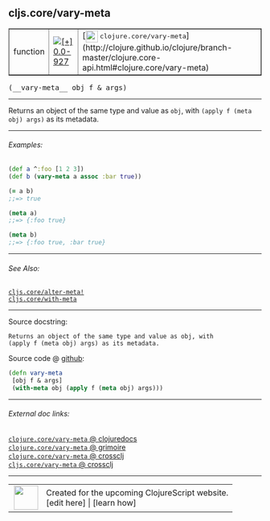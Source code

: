 ## cljs.core/vary-meta



 <table border="1">
<tr>
<td>function</td>
<td><a href="https://github.com/cljsinfo/cljs-api-docs/tree/0.0-927"><img valign="middle" alt="[+] 0.0-927" title="Added in 0.0-927" src="https://img.shields.io/badge/+-0.0--927-lightgrey.svg"></a> </td>
<td>
[<img height="24px" valign="middle" src="http://i.imgur.com/1GjPKvB.png"> <samp>clojure.core/vary-meta</samp>](http://clojure.github.io/clojure/branch-master/clojure.core-api.html#clojure.core/vary-meta)
</td>
</tr>
</table>


 <samp>
(__vary-meta__ obj f & args)<br>
</samp>

---

Returns an object of the same type and value as `obj`, with
`(apply f (meta obj) args)` as its metadata.

---

###### Examples:

```clj
(def a ^:foo [1 2 3])
(def b (vary-meta a assoc :bar true))

(= a b)
;;=> true

(meta a)
;;=> {:foo true}

(meta b)
;;=> {:foo true, :bar true}
```

---

###### See Also:

[`cljs.core/alter-meta!`](cljs.core_alter-metaBANG.md)<br>
[`cljs.core/with-meta`](cljs.core_with-meta.md)<br>

---


Source docstring:

```
Returns an object of the same type and value as obj, with
(apply f (meta obj) args) as its metadata.
```


Source code @ [github](https://github.com/clojure/clojurescript/blob/r2075/src/cljs/cljs/core.cljs#L2539-L2543):

```clj
(defn vary-meta
 [obj f & args]
 (with-meta obj (apply f (meta obj) args)))
```

<!--
Repo - tag - source tree - lines:

 <pre>
clojurescript @ r2075
└── src
    └── cljs
        └── cljs
            └── <ins>[core.cljs:2539-2543](https://github.com/clojure/clojurescript/blob/r2075/src/cljs/cljs/core.cljs#L2539-L2543)</ins>
</pre>

-->

---



###### External doc links:

[`clojure.core/vary-meta` @ clojuredocs](http://clojuredocs.org/clojure.core/vary-meta)<br>
[`clojure.core/vary-meta` @ grimoire](http://conj.io/store/v1/org.clojure/clojure/1.7.0-beta3/clj/clojure.core/vary-meta/)<br>
[`clojure.core/vary-meta` @ crossclj](http://crossclj.info/fun/clojure.core/vary-meta.html)<br>
[`cljs.core/vary-meta` @ crossclj](http://crossclj.info/fun/cljs.core.cljs/vary-meta.html)<br>

---

 <table>
<tr><td>
<img valign="middle" align="right" width="48px" src="http://i.imgur.com/Hi20huC.png">
</td><td>
Created for the upcoming ClojureScript website.<br>
[edit here] | [learn how]
</td></tr></table>

[edit here]:https://github.com/cljsinfo/cljs-api-docs/blob/master/cljsdoc/cljs.core_vary-meta.cljsdoc
[learn how]:https://github.com/cljsinfo/cljs-api-docs/wiki/cljsdoc-files

<!--

This information was too distracting to show to readers, but I'll leave it
commented here since it is helpful to:

- pretty-print the data used to generate this document
- and show how to retrieve that data



The API data for this symbol:

```clj
{:description "Returns an object of the same type and value as `obj`, with\n`(apply f (meta obj) args)` as its metadata.",
 :ns "cljs.core",
 :name "vary-meta",
 :signature ["[obj f & args]"],
 :history [["+" "0.0-927"]],
 :type "function",
 :related ["cljs.core/alter-meta!" "cljs.core/with-meta"],
 :full-name-encode "cljs.core_vary-meta",
 :source {:code "(defn vary-meta\n [obj f & args]\n (with-meta obj (apply f (meta obj) args)))",
          :title "Source code",
          :repo "clojurescript",
          :tag "r2075",
          :filename "src/cljs/cljs/core.cljs",
          :lines [2539 2543]},
 :examples [{:id "8cca62",
             :content "```clj\n(def a ^:foo [1 2 3])\n(def b (vary-meta a assoc :bar true))\n\n(= a b)\n;;=> true\n\n(meta a)\n;;=> {:foo true}\n\n(meta b)\n;;=> {:foo true, :bar true}\n```"}],
 :full-name "cljs.core/vary-meta",
 :clj-symbol "clojure.core/vary-meta",
 :docstring "Returns an object of the same type and value as obj, with\n(apply f (meta obj) args) as its metadata."}

```

Retrieve the API data for this symbol:

```clj
;; from Clojure REPL
(require '[clojure.edn :as edn])
(-> (slurp "https://raw.githubusercontent.com/cljsinfo/cljs-api-docs/catalog/cljs-api.edn")
    (edn/read-string)
    (get-in [:symbols "cljs.core/vary-meta"]))
```

-->
